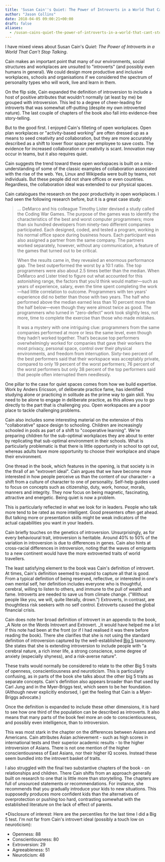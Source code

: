 ```yaml
---
title: 'Susan Cain''s Quiet: The Power of Introverts in a World That Can''t Stop Talking'
author: "Jason Collins"
date: 2018-04-05 09:00:21+00:00
draft: false
aliases:
  - /susan-cains-quiet-the-power-of-introverts-in-a-world-that-cant-stop-talking
---
```


I have mixed views about Susan Cain's *Quiet: The Power of Introverts in a World That Can't Stop Talking*.

Cain makes an important point that many of our environments, social structures and workplaces are unsuited to "introverts" (and possibly even humans in general). We could design more productive and inclusive workplaces, schools and organisations if we considered the spectrum of personality types who will work, live and learn in them.

On the flip side, Cain expanded the definition of introversion to include a host of positive attributes that wouldn't normally (at least by me) be grouped with introversion. This led to a degree of cheer-leading for introverts that was somewhat off-putting (despite my own introverted nature). The last couple of chapters of the book also fall into evidence-free story-telling.

But to the good first. I enjoyed Cain's filleting of open workplaces. Open plan workplaces or "activity-based working" are often dressed up as a means to seed creativity and collaboration, but they are more accurately described as a shift to lower floor space per employee to save costs. The evidence for increased collaboration or creativity is scant. Innovation may occur in teams, but it also requires quiet.

Cain suggests the trend toward these open workspaces is built on a mis-understanding of some of the classic examples of collaboration associated with the rise of the web. Yes, Linux and Wikipedia were built by teams, not individuals. But these people did not share offices or even countries. Regardless, the collaboration ideal was extended to our physical spaces.

Cain catalogues the research on the poor productivity in open workplaces. I had seen the following research before, but it is a great case study:

>... DeMarco and his colleague Timothy Lister devised a study called the Coding War Games. The purpose of the games was to identify the characteristics of the best and worst computer programmers; more than six hundred developers from ninety-two different companies participated. Each designed, coded, and tested a program, working in his normal office space during business hours. Each participant was also assigned a partner from the same company. The partners worked separately, however, without any communication, a feature of the games that turned out to be critical.
>
>When the results came in, they revealed an enormous performance gap. The best outperformed the worst by a 10:1 ratio. The top programmers were also about 2.5 times better than the median. When DeMarco and Lister tried to figure out what accounted for this astonishing range, the factors that you’d think would matter—such as years of experience, salary, even the time spent completing the work—had little correlation to outcome. Programmers with ten years’ experience did no better than those with two years. The half who performed above the median earned less than 10 percent more than the half below—even though they were almost twice as good. The programmers who turned in “zero-defect” work took slightly less, not more, time to complete the exercise than those who made mistakes.
>
>It was a mystery with one intriguing clue: programmers from the same companies performed at more or less the same level, even though they hadn’t worked together. That’s because top performers overwhelmingly worked for companies that gave their workers the most privacy, personal space, control over their physical environments, and freedom from interruption. Sixty-two percent of the best performers said that their workspace was acceptably private, compared to only 19 percent of the worst performers; 76 percent of the worst performers but only 38 percent of the top performers said that people often interrupted them needlessly.

One pillar to the case for quiet spaces comes from how we build expertise. Work by Anders Ericsson, of deliberate practice fame, has identified studying alone or practicing in solitude as the prime way to gain skill. You need to be alone to engage in deliberate practice, as this allows you to go directly to the part that is challenging you. Open workspaces are a poor place to tackle challenging problems.

Cain also includes some interesting material on the extension of this "collaborative" space design to schooling. Children are increasingly schooled in pods as part of a shift to "cooperative learning". We're preparing children for the sub-optimal workplaces they are about to enter by replicating that sub-optimal environment in their schools. What is particularly problematic is that there is little opportunity in school to opt out, whereas adults have more opportunity to choose their workplace and shape their environment.

One thread in the book, which features in the opening, is that society is in the thrall of an "extrovert ideal". Cain argues that we have become more interested in how people perceive us than the content of our character - a shift from a culture of character to one of personality. Self-help guides used to focus on concepts such as citizenship, duty, work, honour, morals, manners and integrity. They now focus on being magnetic, fascinating, attractive and energetic. Being quiet is now a problem.

This is particularly reflected in what we look for in leaders. People who talk more tend to be rated as more intelligent. Good presenters often get ahead. But talking more or presentation skills might be weak indicators of the actual capabilities you want in your leaders.

Cain briefly touches on the genetics of introversion. Unsurprisingly, as for every behavioural trait, introversion is heritable. Around 40% to 50% of the variation in introversion is due to differences in genes. Cain also hints at cross-racial differences in introversion, noting that the waves of emigrants to a new continent would have the more extroverted traits of world travellers.

The least satisfying element to the book was Cain's definition of introvert. At times, Cain's definition seemed to expand to capture all that is good. From a typical definition of being reserved, reflective, or interested in one's own mental self, her definition includes everyone who is thoughtful, cerebral, willing to listen to others, and immune to the pull of wealth and fame. Introverts are needed to save us from climate change. ("Without people like you, we will, quite literally, drown.") Extroverts, in contrast, are thoughtless risk seekers with no self control. Extroverts caused the global financial crisis.

Cain does note her broad definition of introvert in an appendix to the book, _A Note on the Words Introvert and Extrovert. _It would have helped me a lot if this note had been at the front (or if I had realised it was there before reading the book). There she clarifies that she is not using the standard definition of introversion captured by the well-established [Big 5](https://en.wikipedia.org/wiki/Big_Five_personality_traits) taxonomy. She states that she is extending introversion to include people with "a cerebral nature, a rich inner life, a strong conscience, some degree of anxiety (especially shyness), and a risk-averse nature".

These traits would normally be considered to relate to the other Big 5 traits of openness, conscientiousness and neuroticism. This is particularly confusing, as in parts of the book she talks about the other big 5 traits as separate concepts. Cain's definition also appears broader than that used by Carl Jung and in the Myer-Briggs test, which seem to be her foundation. (Although never explicitly endorsed, I get the feeling that Cain is a Myer-Briggs advocate.)

Once the definition is expanded to include these other dimensions, it is hard to see how one third of the population can be described as introverts. It also means that many parts of the book feel more an ode to conscientiousness, and possibly even intelligence, than to introversion.

This was most stark in the chapter on the differences between Asians and Americans. Cain attributes Asian achievement - such as high scores in international tests and their superior academic results - to the higher introversion of Asians. There is not one mention of the higher conscientiousness of East Asians, nor their higher IQ scores. Instead these seem bundled into the introvert basket of traits.

I also struggled with the final two substantive chapters of the book - on relationships and children. There Cain shifts from an approach generally built on research to one that is little more than storytelling. The chapters are full of unsourced statements or recommendations. For instance, she recommends that you gradually introduce your kids to new situations. This supposedly produces more confident kids than the alternatives of overprotection or pushing too hard, contrasting somewhat with the established literature on the lack of effect of parents.

*Disclosure of interest: Here are the percentiles for the last time I did a Big 5 test. I'm not far from Cain's introvert ideal (possibly a touch low on neuroticism):

- Openness: 88
- Conscientiousness: 80
- Extroversion: 29
- Agreeableness: 51
- Neuroticism: 48
